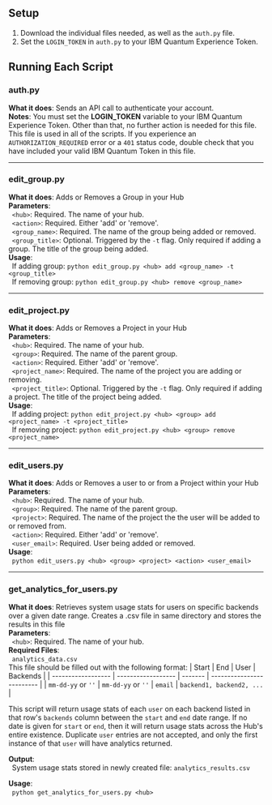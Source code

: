 ## Setup
1. Download the individual files needed, as well as the `auth.py` file.
2. Set the `LOGIN_TOKEN` in `auth.py` to your IBM Quantum Experience Token. 

## Running Each Script

### auth.py
**What it does**: Sends an API call to authenticate your account.</br>
**Notes**: You must set the **LOGIN_TOKEN** variable to your IBM Quantum Experience Token. 
Other than that, no further action is needed for this file. This file is used in all of the scripts.
If you experience an `AUTHORIZATION_REQUIRED` error or a `401` status code, double check that you have included your valid IBM Quantum Token in this file.

-----

### edit_group.py
**What it does**: Adds or Removes a Group in your Hub</br>
**Parameters**:</br>
&ensp;`<hub>`: Required. The name of your hub.</br>
&ensp;`<action>`: Required. Either 'add' or 'remove'.</br>
&ensp;`<group_name>`: Required. The name of the group being added or removed.</br>
&ensp;`<group_title>`: Optional. Triggered by the `-t` flag. Only required if adding a group. The title of the group being added.</br>
**Usage**:</br>
&ensp;If adding group: `python edit_group.py <hub> add <group_name> -t <group_title>`</br>
&ensp;If removing group: `python edit_group.py <hub> remove <group_name>`</br>

-----

### edit_project.py
**What it does**: Adds or Removes a Project in your Hub</br>
**Parameters**:</br>
&ensp;`<hub>`: Required. The name of your hub.</br>
&ensp;`<group>`: Required. The name of the parent group.</br>
&ensp;`<action>`: Required. Either 'add' or 'remove'.</br>
&ensp;`<project_name>`: Required. The name of the project you are adding or removing.</br>
&ensp;`<project_title>`: Optional. Triggered by the `-t` flag. Only required if adding a project. The title of the project being added.</br>
**Usage**:</br>
&ensp;If adding project: `python edit_project.py <hub> <group> add <project_name> -t <project_title>` </br>
&ensp;If removing project: `python edit_project.py <hub> <group> remove <project_name>`

-----

### edit_users.py
**What it does**: Adds or Removes a user to or from a Project within your Hub</br>
**Parameters**:</br>
&ensp;`<hub>`: Required. The name of your hub.</br>
&ensp;`<group>`: Required. The name of the parent group.</br>
&ensp;`<project>`: Required. The name of the project the the user will be added to or removed from.</br>
&ensp;`<action>`: Required. Either 'add' or 'remove'.</br>
&ensp;`<user_email>`: Required. User being added or removed.</br>
**Usage**:</br>
&ensp;`python edit_users.py <hub> <group> <project> <action> <user_email>`

-----

### get_analytics_for_users.py
**What it does**: Retrieves system usage stats for users on specific backends over a given date range. Creates a .csv file in same directory and stores the results in this file</br>
**Parameters**:</br>
&ensp;`<hub>`: Required. The name of your hub.</br>
**Required Files**:</br>
&ensp;`analytics_data.csv`</br>
This file should be filled out with the following format:
| Start              | End                | User    | Backends                  |
| ------------------ | ------------------ | ------- | ------------------------- |
| `mm-dd-yy` or `''` | `mm-dd-yy` or `''` | `email` | `backend1, backend2, ...` |

This script will return usage stats of each `user` on each backend listed in that row's `backends` column between the `start` and `end` date range. 
If no date is given for `start` or `end`, then it will return usage stats across the Hub's entire existence.
Duplicate `user` entries are not accepted, and only the first instance of that `user` will have analytics returned.
 
**Output**:</br>
&ensp;System usage stats stored in newly created file: `analytics_results.csv`

**Usage**:</br>
&ensp;`python get_analytics_for_users.py <hub>`



